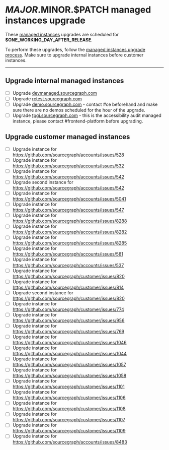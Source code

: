 <!--
DO NOTE COPY THIS ISSUE TEMPLATE MANUALLY. Use `yarn release tracking:issues` in the `sourcegraph/sourcegraph` repository.

Arguments:
- $MAJOR
- $MINOR
- $PATCH
- $RELEASE_DATE
- $ONE_WORKING_DAY_AFTER_RELEASE
-->

# $MAJOR.$MINOR.$PATCH managed instances upgrade

These [managed instances](../../../../cloud/index.md) upgrades are scheduled for **$ONE_WORKING_DAY_AFTER_RELEASE**.

To perform these upgrades, follow the [managed instances upgrade process](../../../../cloud/technical-docs/upgrade_process.md).
Make sure to upgrade internal instances before customer instances.

---

## Upgrade internal managed instances

- [ ] Upgrade [devmanaged.sourcegraph.com](https://devmanaged.sourcegraph.com)
- [ ] Upgrade [rctest.sourcegraph.com](https://rctest.sourcegraph.com)
- [ ] Upgrade [demo.sourcegraph.com](https://demo.sourcegraph.com) - contact #ce beforehand and make sure there are no demos scheduled for the hour of the upgrade.
- [ ] Upgrade [tpgi.sourcegraph.com](https://tpgi.sourcegraph.com) - this is the accessibility audit managed instance, please contact #frontend-platform before upgrading.

## Upgrade customer managed instances

<!--
  DO NOT MENTION CUSTOMER NAMES on this list or your commits!
  Use a https://github.com/sourcegraph/accounts link instead.
-->

- [ ] Upgrade instance for https://github.com/sourcegraph/accounts/issues/528
- [ ] Upgrade instance for https://github.com/sourcegraph/accounts/issues/532
- [ ] Upgrade instance for https://github.com/sourcegraph/accounts/issues/542
- [ ] Upgrade second instance for https://github.com/sourcegraph/accounts/issues/542
- [ ] Upgrade instance for https://github.com/sourcegraph/accounts/issues/5041
- [ ] Upgrade instance for https://github.com/sourcegraph/accounts/issues/547
- [ ] Upgrade instance for https://github.com/sourcegraph/accounts/issues/8288
- [ ] Upgrade instance for https://github.com/sourcegraph/accounts/issues/8282
- [ ] Upgrade instance for https://github.com/sourcegraph/accounts/issues/8285
- [ ] Upgrade instance for https://github.com/sourcegraph/accounts/issues/581
- [ ] Upgrade instance for https://github.com/sourcegraph/accounts/issues/537
- [ ] Upgrade instance for https://github.com/sourcegraph/customer/issues/820
- [ ] Upgrade instance for https://github.com/sourcegraph/customer/issues/814
- [ ] Upgrade second instance for https://github.com/sourcegraph/customer/issues/820
- [ ] Upgrade instance for https://github.com/sourcegraph/customer/issues/774
- [ ] Upgrade instance for https://github.com/sourcegraph/customer/issues/956
- [ ] Upgrade instance for https://github.com/sourcegraph/customer/issues/769
- [ ] Upgrade instance for https://github.com/sourcegraph/customer/issues/1046
- [ ] Upgrade instance for https://github.com/sourcegraph/customer/issues/1044
- [ ] Upgrade instance for https://github.com/sourcegraph/customer/issues/1057
- [ ] Upgrade instance for https://github.com/sourcegraph/customer/issues/1058
- [ ] Upgrade instance for https://github.com/sourcegraph/customer/issues/1101
- [ ] Upgrade instance for https://github.com/sourcegraph/customer/issues/1106
- [ ] Upgrade instance for https://github.com/sourcegraph/customer/issues/1108
- [ ] Upgrade instance for https://github.com/sourcegraph/customer/issues/1107
- [ ] Upgrade instance for https://github.com/sourcegraph/customer/issues/1109
- [ ] Upgrade instance for https://github.com/sourcegraph/accounts/issues/8483
